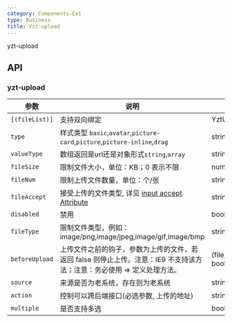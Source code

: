```yaml
---
category: Components-Ext
type: Business
title: Yzt-upload
---
```


yzt-upload

## API

### yzt-upload

| 参数 | 说明 | 类型 | 默认值 |
| --- | --- | --- | --- |
| `[(fileList)]` | 支持双向绑定 | YztUploadFile[] | string | - |
| `type` | 样式类型 `basic`,`avatar`,`picture-card`,`picture`,`picture-inline`,`drag` | string | `basic` |
| `valueType` | 数组返回是url还是对象形式`string`,`array` | string | `array` |
| `fileSize` | 限制文件大小，单位：KB；0 表示不限 | number | 0 |
| `fileNum` | 限制上传文件数量，单位：个/张 | string/number | 50 |
| `fileAccept` | 接受上传的文件类型, 详见 [input accept Attribute](https://developer.mozilla.org/en-US/docs/Web/HTML/Element/input#attr-accept) | string | `image/*` |
| `disabled` | 禁用 | boolean | false |
| `fileType` | 限制文件类型，例如： image/png,image/jpeg,image/gif,image/bmp | string | - |
| `beforeUpload` | 上传文件之前的钩子，参数为上传的文件，若返回 false 则停止上传。注意：IE9 不支持该方法；注意：务必使用 => 定义处理方法。 | (file, fileList) => boolean | Observable |
| `source` | 来源是否为老系统，存在则为老系统 | string | '' |
| `action` | 控制可以跨后端接口(必选参数, 上传的地址) | string | `baseConfig/uploadFile` |
| `multiple` | 是否支持多选 | boolean | true |
